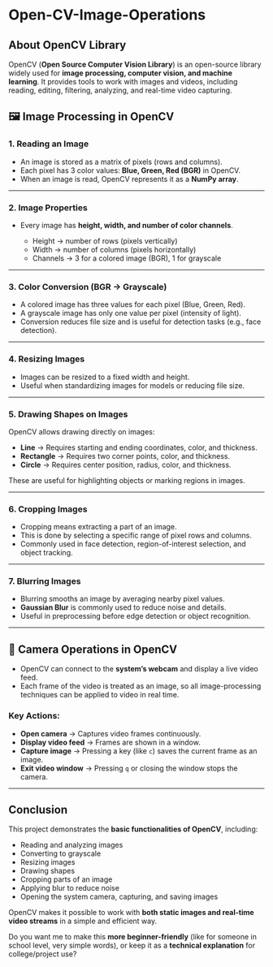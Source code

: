 # Open-CV-Image-Operations



##  About OpenCV Library

OpenCV (**Open Source Computer Vision Library**) is an open-source library widely used for **image processing, computer vision, and machine learning**.
It provides tools to work with images and videos, including reading, editing, filtering, analyzing, and real-time video capturing.


## 🖼️ Image Processing in OpenCV

### 1. Reading an Image

* An image is stored as a matrix of pixels (rows and columns).
* Each pixel has 3 color values: **Blue, Green, Red (BGR)** in OpenCV.
* When an image is read, OpenCV represents it as a **NumPy array**.

---

### 2. Image Properties

* Every image has **height, width, and number of color channels**.

  * Height → number of rows (pixels vertically)
  * Width → number of columns (pixels horizontally)
  * Channels → 3 for a colored image (BGR), 1 for grayscale

---

### 3. Color Conversion (BGR → Grayscale)

* A colored image has three values for each pixel (Blue, Green, Red).
* A grayscale image has only one value per pixel (intensity of light).
* Conversion reduces file size and is useful for detection tasks (e.g., face detection).

---

### 4. Resizing Images

* Images can be resized to a fixed width and height.
* Useful when standardizing images for models or reducing file size.

---

### 5. Drawing Shapes on Images

OpenCV allows drawing directly on images:

* **Line** → Requires starting and ending coordinates, color, and thickness.
* **Rectangle** → Requires two corner points, color, and thickness.
* **Circle** → Requires center position, radius, color, and thickness.

These are useful for highlighting objects or marking regions in images.

---

### 6. Cropping Images

* Cropping means extracting a part of an image.
* This is done by selecting a specific range of pixel rows and columns.
* Commonly used in face detection, region-of-interest selection, and object tracking.

---

### 7. Blurring Images

* Blurring smooths an image by averaging nearby pixel values.
* **Gaussian Blur** is commonly used to reduce noise and details.
* Useful in preprocessing before edge detection or object recognition.

---

## 🎥 Camera Operations in OpenCV

* OpenCV can connect to the **system’s webcam** and display a live video feed.
* Each frame of the video is treated as an image, so all image-processing techniques can be applied to video in real time.

### Key Actions:

* **Open camera** → Captures video frames continuously.
* **Display video feed** → Frames are shown in a window.
* **Capture image** → Pressing a key (like `c`) saves the current frame as an image.
* **Exit video window** → Pressing `q` or closing the window stops the camera.

---

## Conclusion

This project demonstrates the **basic functionalities of OpenCV**, including:

* Reading and analyzing images
* Converting to grayscale
* Resizing images
* Drawing shapes
* Cropping parts of an image
* Applying blur to reduce noise
* Opening the system camera, capturing, and saving images

OpenCV makes it possible to work with **both static images and real-time video streams** in a simple and efficient way.


Do you want me to make this **more beginner-friendly** (like for someone in school level, very simple words), or keep it as a **technical explanation** for college/project use?

